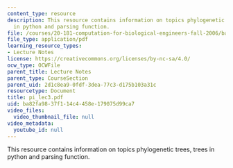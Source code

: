 ```yaml
---
content_type: resource
description: This resource contains information on topics phylogenetic trees, trees
  in python and parsing function.
file: /courses/20-181-computation-for-biological-engineers-fall-2006/ba82fa9837f114c4458e179075d99ca7_pi_lec3.pdf
file_type: application/pdf
learning_resource_types:
- Lecture Notes
license: https://creativecommons.org/licenses/by-nc-sa/4.0/
ocw_type: OCWFile
parent_title: Lecture Notes
parent_type: CourseSection
parent_uid: 2d1c8ea9-0fdf-3dea-77c3-d175b103a31c
resourcetype: Document
title: pi_lec3.pdf
uid: ba82fa98-37f1-14c4-458e-179075d99ca7
video_files:
  video_thumbnail_file: null
video_metadata:
  youtube_id: null
---
```

This resource contains information on topics phylogenetic trees, trees in python and parsing function.